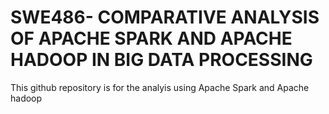# SWE486- COMPARATIVE ANALYSIS OF APACHE SPARK AND APACHE HADOOP IN BIG DATA PROCESSING
This github repository is for the analyis using Apache Spark and Apache hadoop
